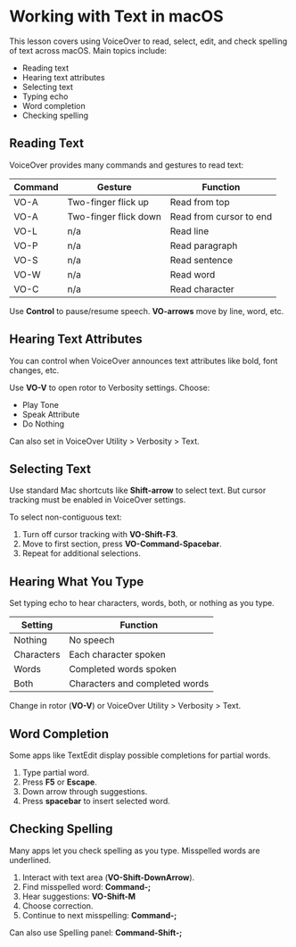 # Working with Text in macOS

This lesson covers using VoiceOver to read, select, edit, and check spelling of text across macOS. Main topics include:

- Reading text  
- Hearing text attributes
- Selecting text
- Typing echo
- Word completion
- Checking spelling

## Reading Text

VoiceOver provides many commands and gestures to read text:

| Command | Gesture               | Function                |
| ------- | --------------------- | ----------------------- |
| VO-A    | Two-finger flick up   | Read from top           |
| VO-A    | Two-finger flick down | Read from cursor to end |
| VO-L    | n/a                   | Read line               |
| VO-P    | n/a                   | Read paragraph          |
| VO-S    | n/a                   | Read sentence           |
| VO-W    | n/a                   | Read word               |
| VO-C    | n/a                   | Read character          |

Use **Control** to pause/resume speech. **VO-arrows** move by line, word, etc.

## Hearing Text Attributes

You can control when VoiceOver announces text attributes like bold, font changes, etc.

Use **VO-V** to open rotor to Verbosity settings. Choose:

- Play Tone  
- Speak Attribute
- Do Nothing

Can also set in VoiceOver Utility > Verbosity > Text.

## Selecting Text 

Use standard Mac shortcuts like **Shift-arrow** to select text. But cursor tracking must be enabled in VoiceOver settings.

To select non-contiguous text: 

1. Turn off cursor tracking with **VO-Shift-F3**. 
2. Move to first section, press **VO-Command-Spacebar**.
3. Repeat for additional selections.

## Hearing What You Type

Set typing echo to hear characters, words, both, or nothing as you type.

| Setting    | Function                       |
| ---------- | ------------------------------ |
| Nothing    | No speech                      |
| Characters | Each character spoken          |
| Words      | Completed words spoken         |
| Both       | Characters and completed words |

Change in rotor (**VO-V**) or VoiceOver Utility > Verbosity > Text.

## Word Completion

Some apps like TextEdit display possible completions for partial words.

1. Type partial word.
2. Press **F5** or **Escape**.
3. Down arrow through suggestions.
4. Press **spacebar** to insert selected word.

## Checking Spelling

Many apps let you check spelling as you type. Misspelled words are underlined.

1. Interact with text area (**VO-Shift-DownArrow**).
2. Find misspelled word: **Command-;** 
3. Hear suggestions: **VO-Shift-M**
4. Choose correction.
5. Continue to next misspelling: **Command-;**

Can also use Spelling panel: **Command-Shift-;**
